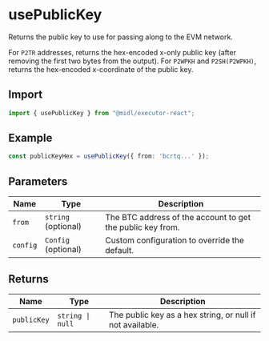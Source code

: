 # usePublicKey

Returns the public key to use for passing along to the EVM network.

For `P2TR` addresses, returns the hex-encoded x-only public key (after removing the first two bytes from the output). For `P2WPKH` and `P2SH(P2WPKH)`, returns the hex-encoded x-coordinate of the public key.

## Import

```ts
import { usePublicKey } from "@midl/executor-react";
```

## Example

```ts
const publicKeyHex = usePublicKey({ from: 'bcrtq...' });
```

## Parameters

| Name     | Type                | Description                                                |
| -------- | ------------------- | ---------------------------------------------------------- |
| `from`   | `string` (optional) | The BTC address of the account to get the public key from. |
| `config` | `Config` (optional) | Custom configuration to override the default.              |

## Returns

| Name        | Type             | Description                                               |
| ----------- | ---------------- | --------------------------------------------------------- |
| `publicKey` | `string \| null` | The public key as a hex string, or null if not available. |
